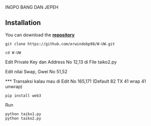 INGPO BANG DAN JEPEH
## Installation
You can download the [**repository**](https://github.com/erwindobp98/W-UW.git)
```shell
git clone https://github.com/erwindobp98/W-UW.git
```
```shell
cd W-UW
```
Edit Private Key dan Address No 12,13 di File taiko2.py

Edit nilai Swap, Gwei No 51,52

*** Transaksi kalau mau di Edit No 165,171 (Default 82 TX 41 wrap 41 unwrap)

```shell
pip install web3
```
Run
```shell
python taiko1.py
python taiko2.py
```
